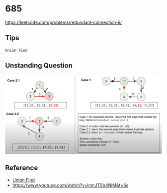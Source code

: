 # 685
https://leetcode.com/problems/redundant-connection-ii/
## Tips
`Union Find`

## Unstanding Question
![case_example](./0.png)

## Reference
- [Union Find](https://www.youtube.com/watch?v=ayW5B2W9hfo&t=1s)
- https://www.youtube.com/watch?v=lnmJT5b4NlM&t=6s
